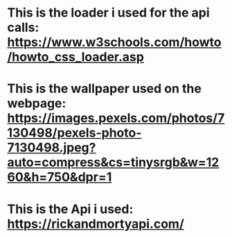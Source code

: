 # This is the loader i used for the api calls: https://www.w3schools.com/howto/howto_css_loader.asp

# This is the wallpaper used on the webpage: https://images.pexels.com/photos/7130498/pexels-photo-7130498.jpeg?auto=compress&cs=tinysrgb&w=1260&h=750&dpr=1

# This is the Api i used: https://rickandmortyapi.com/
